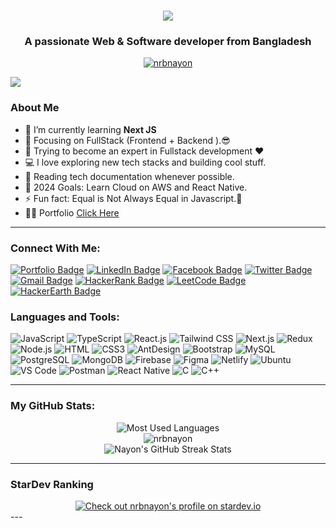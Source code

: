 
<!---
nrbnayon/nrbnayon is a ✨ special ✨ repository because its `README.md` (this file) appears on your GitHub profile.
You can click the Preview link to take a look at your changes.
--->

<h1 align="center">
  <a href="https://git.io/typing-svg">
    <img src="https://readme-typing-svg.herokuapp.com/?lines=Hello,+There!+👋;I'm+Nayon+Kanti+Halder..;Nice+to+meet+you!&center=true&size=30">
  </a>
</h1>

<h3 align="center" >A passionate Web & Software developer from Bangladesh</h3>

<p align="center"> 
  <a href="https://github.com/ryo-ma/github-profile-trophy">
    <img src="https://github-profile-trophy.vercel.app/?username=nrbnayon" alt="nrbnayon" />
  </a>
</p>

![](https://komarev.com/ghpvc/?username=nrbnayon&color=brightgreen)

### About Me

- 🌱 I’m currently learning **Next JS**
- 🔭 Focusing on FullStack (Frontend + Backend ).😎
- 🌱 Trying to become an expert in Fullstack development ❤
- 💻 I love exploring new tech stacks and building cool stuff.
- 📰 Reading tech documentation whenever possible.
- 🥅 2024 Goals: Learn Cloud on AWS and React Native.
- ⚡ Fun fact: Equal is Not Always Equal in Javascript.🤣
- 👨‍💻 Portfolio [Click Here](https://nrbnayon.netlify.app/)

---

### Connect With Me:

[![Portfolio Badge](https://img.shields.io/badge/Portfolio-FF5722?style=for-the-badge&logo=web&logoColor=white)](https://nrbnayon.netlify.app/)
[![LinkedIn Badge](https://img.shields.io/badge/LinkedIn-0077B5?style=for-the-badge&logo=linkedin&logoColor=white)](https://www.linkedin.com/in/itsnayon/)
[![Facebook Badge](https://img.shields.io/badge/Facebook-1877F2?style=for-the-badge&logo=facebook&logoColor=white)](https://www.facebook.com/nay.o.ii/)
[![Twitter Badge](https://img.shields.io/badge/Twitter-1DA1F2?style=for-the-badge&logo=twitter&logoColor=white)](https://x.com/homeless_nayon)
[![Gmail Badge](https://img.shields.io/badge/Gmail-D14836?style=for-the-badge&logo=gmail&logoColor=white)](mailto:nrbnayon@gmail.com)
[![HackerRank Badge](https://img.shields.io/badge/HackerRank-2EC866?style=for-the-badge&logo=hackerrank&logoColor=white)](https://www.hackerrank.com/nrbnayon)
[![LeetCode Badge](https://img.shields.io/badge/LeetCode-FFA116?style=for-the-badge&logo=leetcode&logoColor=black)](https://www.leetcode.com/nrbnayon)
[![HackerEarth Badge](https://img.shields.io/badge/HackerEarth-323754?style=for-the-badge&logo=hackerearth&logoColor=white)](https://www.hackerearth.com/@nrbnayon)


### Languages and Tools:

![JavaScript](https://img.shields.io/badge/JavaScript-F7DF1E?style=flat-square&logo=javascript&logoColor=black)
![TypeScript](https://img.shields.io/badge/TypeScript-007ACC?style=flat-square&logo=typescript&logoColor=white)
![React.js](https://img.shields.io/badge/React.js-0081CB?style=flat-square&logo=react&logoColor=61DAFB) ![Tailwind CSS](https://img.shields.io/badge/Tailwind_CSS-38B2AC?style=flat-square&logo=tailwind-css&logoColor=white)
![Next.js](https://img.shields.io/badge/Next.js-f7f7f7?style=flastic&logo=Next.js&logoColor=000000)
![Redux](https://img.shields.io/badge/Redux-black?style=flastic&logo=Redux&logoColor=764ABC)
![Node.js](https://img.shields.io/badge/Node.js-43853D?style=flat-square&logo=node.js&logoColor=white)
![HTML](https://img.shields.io/badge/HTML5-E34F26?style=flat-square&logo=html5&logoColor=white)
![CSS3](https://img.shields.io/badge/CSS3-1572B6?style=flat-square&logo=css3&logoColor=white)
![AntDesign](https://img.shields.io/badge/AntDesign-f7f7f7?style=flastic&logo=AntDesign&logoColor=0170FE)
![Bootstrap](https://img.shields.io/badge/Bootstrap-563D7C?style=flat-square&logo=bootstrap&logoColor=white)
![MySQL](https://img.shields.io/badge/MySQL-005C84?style=flat-square&logo=mysql&logoColor=white)
![PostgreSQL](https://img.shields.io/badge/PostgreSQL-31658D?style=flastic&logo=PostgreSQL&logoColor=white)
![MongoDB](https://img.shields.io/badge/MongoDB-F7F7F7?style=flat-square&logo=mongodb&logoColor=49A248)
![Firebase](https://img.shields.io/badge/Firebase-FFCA28?style=flat-square&logo=firebase&logoColor=black)
![Figma](https://img.shields.io/badge/Figma-f7f7f7?style=flastic&logo=Figma&logoColor=F24E1E)
![Netlify](https://img.shields.io/badge/Netlify-00C7B7?style=flat-square&logo=netlify&logoColor=white)
![Ubuntu](https://img.shields.io/badge/Ubuntu-E05924?style=flat-square&logo=ubuntu&logoColor=black)
![VS Code](https://img.shields.io/badge/VisualStudio-2C2B30?style=flastic&logo=VisualStudioCode&logoColor=007ACC)
![Postman](https://img.shields.io/badge/Postman-f7f7f7?style=flastic&logo=Postman&logoColor=FF6C37) ![React Native](https://img.shields.io/badge/React_Native-61DAFB?style=flat-square&logo=react&logoColor=black)
![C](https://img.shields.io/badge/C-A8B9CC?style=flat-square&logo=c&logoColor=white)
![C++](https://img.shields.io/badge/C++-00599C?style=flat-square&logo=c%2B%2B&logoColor=white)

---

### My GitHub Stats:
<div align="center">
  <img src="https://github-readme-stats.vercel.app/api/top-langs/?username=nrbnayon&layout=compact&theme=nightowl&hide_border=true&langs_count=8" alt="Most Used Languages" />
</div>
<div align="center">
  <img src="https://github-readme-stats.vercel.app/api?username=nrbnayon&show_icons=true&locale=en&theme=nightowl&hide_border=true" alt="nrbnayon" />
</div>
<div align="center">
  <img src="https://github-readme-streak-stats.herokuapp.com/?user=nrbnayon&theme=nightowl&hide_border=true" alt="Nayon's GitHub Streak Stats" />
</div>

---


### StarDev Ranking
<div align="center">
  <a href="https://stardev.io/developers/nrbnayon"><img alt="Check out nrbnayon's profile on stardev.io" src="https://stardev.io/developers/nrbnayon/badge/languages/global.svg" /></a>
</div>
---
